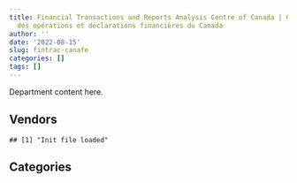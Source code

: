 ```yaml
---
title: Financial Transactions and Reports Analysis Centre of Canada | Centre d'analyse
  des opérations et déclarations financières du Canada
author: ''
date: '2022-08-15'
slug: fintrac-canafe
categories: []
tags: []
---
```


<script src="/rmarkdown-libs/htmlwidgets/htmlwidgets.js"></script>
<link href="/rmarkdown-libs/datatables-css/datatables-crosstalk.css" rel="stylesheet" />
<script src="/rmarkdown-libs/datatables-binding/datatables.js"></script>
<script src="/rmarkdown-libs/jquery/jquery-3.6.0.min.js"></script>
<link href="/rmarkdown-libs/dt-core-bootstrap/css/dataTables.bootstrap.min.css" rel="stylesheet" />
<link href="/rmarkdown-libs/dt-core-bootstrap/css/dataTables.bootstrap.extra.css" rel="stylesheet" />
<script src="/rmarkdown-libs/dt-core-bootstrap/js/jquery.dataTables.min.js"></script>
<script src="/rmarkdown-libs/dt-core-bootstrap/js/dataTables.bootstrap.min.js"></script>
<link href="/rmarkdown-libs/crosstalk/css/crosstalk.min.css" rel="stylesheet" />
<script src="/rmarkdown-libs/crosstalk/js/crosstalk.min.js"></script>
<script src="/rmarkdown-libs/htmlwidgets/htmlwidgets.js"></script>
<link href="/rmarkdown-libs/datatables-css/datatables-crosstalk.css" rel="stylesheet" />
<script src="/rmarkdown-libs/datatables-binding/datatables.js"></script>
<script src="/rmarkdown-libs/jquery/jquery-3.6.0.min.js"></script>
<link href="/rmarkdown-libs/dt-core-bootstrap/css/dataTables.bootstrap.min.css" rel="stylesheet" />
<link href="/rmarkdown-libs/dt-core-bootstrap/css/dataTables.bootstrap.extra.css" rel="stylesheet" />
<script src="/rmarkdown-libs/dt-core-bootstrap/js/jquery.dataTables.min.js"></script>
<script src="/rmarkdown-libs/dt-core-bootstrap/js/dataTables.bootstrap.min.js"></script>
<link href="/rmarkdown-libs/crosstalk/css/crosstalk.min.css" rel="stylesheet" />
<script src="/rmarkdown-libs/crosstalk/js/crosstalk.min.js"></script>

Department content here.

## Vendors

    ## [1] "Init file loaded"

<div id="htmlwidget-1" style="width:100%;height:auto;" class="datatables html-widget"></div>
<script type="application/json" data-for="htmlwidget-1">{"x":{"style":"bootstrap","filter":"none","vertical":false,"data":[["<a href=\"/vendors/advanced_chippewa_technologies/\">ADVANCED CHIPPEWA TECHNOLOGIES<\/a>","<a href=\"/vendors/canadian_corps_of_commissionaires/\">CANADIAN CORPS OF COMMISSIONAIRES<\/a>","<a href=\"/vendors/cdw_canada/\">CDW CANADA<\/a>","<a href=\"/vendors/coradix_technology_consulting/\">CORADIX TECHNOLOGY CONSULTING<\/a>","<a href=\"/vendors/csdc_systems/\">CSDC SYSTEMS<\/a>","<a href=\"/vendors/dell_computer/\">DELL COMPUTER<\/a>","<a href=\"/vendors/ecole_de_langues_abce/\">ECOLE DE LANGUES ABCE<\/a>","<a href=\"/vendors/excel_human_resources/\">EXCEL HUMAN RESOURCES<\/a>","<a href=\"/vendors/fast_forward_french/\">FAST FORWARD FRENCH<\/a>","<a href=\"/vendors/forrester_research/\">FORRESTER RESEARCH<\/a>","<a href=\"/vendors/freebalance/\">FREEBALANCE<\/a>","<a href=\"/vendors/gartner/\">GARTNER<\/a>","<a href=\"/vendors/genesis_integration/\">GENESIS INTEGRATION<\/a>","<a href=\"/vendors/goss_gilroy/\">GOSS GILROY<\/a>","<a href=\"/vendors/grand_toy/\">GRAND TOY<\/a>","<a href=\"/vendors/honeywell/\">HONEYWELL<\/a>","<a href=\"/vendors/ibm_canada/\">IBM CANADA<\/a>","<a href=\"/vendors/ifathom/\">IFATHOM<\/a>","<a href=\"/vendors/kpmg/\">KPMG<\/a>","<a href=\"/vendors/lansdowne_technologies/\">LANSDOWNE TECHNOLOGIES<\/a>","<a href=\"/vendors/maplesoft_consulting/\">MAPLESOFT CONSULTING<\/a>","<a href=\"/vendors/microsoft_canada/\">MICROSOFT CANADA<\/a>","<a href=\"/vendors/mnp/\">MNP<\/a>","<a href=\"/vendors/nisha_techonologies/\">NISHA TECHONOLOGIES<\/a>","<a href=\"/vendors/qmr/\">QMR<\/a>","<a href=\"/vendors/randstad/\">RANDSTAD<\/a>","<a href=\"/vendors/softchoice/\">SOFTCHOICE<\/a>","<a href=\"/vendors/st_joseph_print_group/\">ST JOSEPH PRINT GROUP<\/a>","<a href=\"/vendors/teramach_technologies/\">TERAMACH TECHNOLOGIES<\/a>","<a href=\"/vendors/the_aim_group/\">THE AIM GROUP<\/a>","<a href=\"/vendors/the_right_door_consulting/\">THE RIGHT DOOR CONSULTING<\/a>","<a href=\"/vendors/toshiba_canada/\">TOSHIBA CANADA<\/a>","<a href=\"/vendors/totem_offisource/\">TOTEM OFFISOURCE<\/a>","<a href=\"/vendors/trm_technologies/\">TRM TECHNOLOGIES<\/a>","<a href=\"/vendors/xerox/\">XEROX<\/a>"],[null,"$207,710.98",null,null,"$ 13,146.42","$ 22,484.38",null,null,null,"$ 58,949.47","$  3,302.92","$  9,981.54","$ 33,527.55",null,"$ 22,369.48",null,"$ 86,330.39",null,"$ 16,192.68",null,"$ 18,080.00","$102,530.87",null,null,null,null,"$190,930.83","$ 19,436.00",null,null,null,null,"$ 74,287.52",null,"$  6,105.18"],[null,"$214,525.69",null,"$ 62,150.00",null,null,"$ 10,650.00","$162,898.32",null,null,"$ 19,763.38","$104,182.36","$ 10,815.45",null,null,null,"$123,998.03",null,"$ 19,967.32",null,null,"$105,496.16",null,"$457,694.91","$ 49,720.00",null,"$ 32,809.87",null,null,null,"$ 24,430.11","$119,424.50",null,"$ 34,686.00","$ 22,124.49"],["$149,125.10","$217,274.20","$    393.36",null,null,null,null,"$ 64,909.68","$ 15,375.00",null,"$ 79,647.29",null,"$ 43,505.00","$ 55,822.00",null,"$ 16,693.95","$108,234.11","$161,341.40","$ 19,141.88",null,"$ 38,086.23",null,"$133,214.08","$ 18,900.14",null,"$151,872.00",null,null,"$ 79,326.00","$ 99,440.00","$ 23,474.48",null,null,"$ 51,980.00","$ 26,831.18"],["$148,717.66","$131,499.80","$  1,046.34","$317,982.00",null,null,null,null,null,null,"$ 19,763.38",null,null,null,null,null,"$ 80,022.64",null,"$     68.12","$ 48,731.25","$ 36,493.77",null,"$362,859.24",null,null,null,"$ 49,856.33",null,null,"$ 59,664.00","$  9,160.41",null,null,"$ 51,980.00","$ 26,757.87"]],"container":"<table class=\"table table-striped table-hover row-border order-column display\">\n  <thead>\n    <tr>\n      <th>Vendor<\/th>\n      <th>2017-2018<\/th>\n      <th>2018-2019<\/th>\n      <th>2019-2020<\/th>\n      <th>2020-2021<\/th>\n    <\/tr>\n  <\/thead>\n<\/table>","options":{"order":[[4,"desc"]],"pageLength":10,"autoWidth":true,"columnDefs":[],"orderClasses":false}},"evals":[],"jsHooks":[]}</script>

## Categories

<div id="htmlwidget-2" style="width:100%;height:auto;" class="datatables html-widget"></div>
<script type="application/json" data-for="htmlwidget-2">{"x":{"style":"bootstrap","filter":"none","vertical":false,"data":[["<a href=\"/categories/1_facilities_and_construction/\">1_facilities_and_construction<\/a>","<a href=\"/categories/10_office_management/\">10_office_management<\/a>","<a href=\"/categories/2_professional_services/\">2_professional_services<\/a>","<a href=\"/categories/3_information_technology/\">3_information_technology<\/a>","<a href=\"/categories/5_transportation_and_logistics/\">5_transportation_and_logistics<\/a>","<a href=\"/categories/6_industrial_products_and_services/\">6_industrial_products_and_services<\/a>","<a href=\"/categories/8_security_and_protection/\">8_security_and_protection<\/a>","<a href=\"/categories/9_human_capital/\">9_human_capital<\/a>"],["$  256,712.53","$  174,416.38","$   71,597.17","$  981,938.66",null,null,null,"$  191,472.71"],["$    8,637.20","$   73,689.79","$  381,161.32","$1,373,341.12","$    5,632.62","$   16,644.85","$  214,525.69","$  354,338.08"],["$   52,074.64","$   72,632.88","$  860,159.83","$  897,120.74","$   97,197.38","$   41,438.96","$  217,274.20","$  271,398.95"],["$   12,264.22","$   70,879.08","$  770,510.38","$  772,246.00",null,null,"$  131,499.80","$   48,630.36"]],"container":"<table class=\"table table-striped table-hover row-border order-column display\">\n  <thead>\n    <tr>\n      <th>Category<\/th>\n      <th>2017-2018<\/th>\n      <th>2018-2019<\/th>\n      <th>2019-2020<\/th>\n      <th>2020-2021<\/th>\n    <\/tr>\n  <\/thead>\n<\/table>","options":{"order":[[4,"desc"]],"pageLength":20,"autoWidth":true,"columnDefs":[],"orderClasses":false,"lengthMenu":[10,20,25,50,100]}},"evals":[],"jsHooks":[]}</script>
